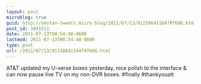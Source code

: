 ```yaml
---
layout: post
microblog: true
guid: http://vmstan-tweets.micro.blog/2011/07/13/91158641104797696.html
post_id: 3041511
date: 2011-07-13T08:54:48-0600
lastmod: 2011-07-13T08:54:48-0600
type: post
url: /2011/07/13/91158641104797696.html
---
```

AT&T updated my U-verse boxes yesterday, nice  polish to the interface & can now pause live TV on my non-DVR boxes. #finally #thankyouatt
